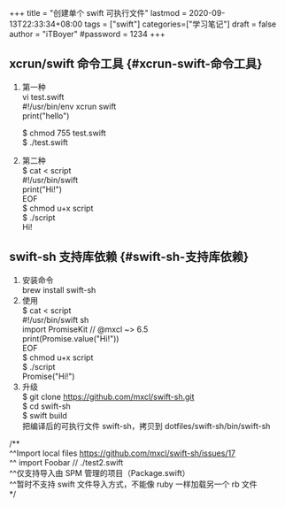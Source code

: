+++
title = "创建单个 swift 可执行文件"
lastmod = 2020-09-13T22:33:34+08:00
tags = ["swift"]
categories=["学习笔记"]
draft = false
author = "iTBoyer"
#password = 1234
+++

## xcrun/swift 命令工具 {#xcrun-swift-命令工具}

1.  第一种  
    vi test.swift  
    \#!/usr/bin/env xcrun swift  
    print("hello")  
    
    $ chmod 755 test.swift  
    $ ./test.swift
2.  第二种  
    $ cat <<EOF > script  
    \#!/usr/bin/swift  
    print("Hi!")  
    EOF  
    $ chmod u+x script  
    $ ./script  
    Hi!


## swift-sh 支持库依赖 {#swift-sh-支持库依赖}

1.  安装命令  
    brew install swift-sh
2.  使用  
    $ cat <<EOF > script  
    \#!/usr/bin/swift sh  
    import PromiseKit  // @mxcl ~> 6.5  
    print(Promise.value("Hi!"))  
    EOF  
    $ chmod u+x script  
    $ ./script  
    Promise("Hi!")
3.  升级  
    $ git clone <https://github.com/mxcl/swift-sh.git>  
    $ cd swift-sh  
    $ swift build  
    把编译后的可执行文件 swift-sh，拷贝到 dotfiles/swift-sh/bin/swift-sh

/\*\*  
 ^^Import local files  <https://github.com/mxcl/swift-sh/issues/17>  
 ^^ import Foobar // ./test2.swift  
 ^^仅支持导入由 SPM 管理的项目（Package.swift）  
 ^^暂时不支持 swift 文件导入方式，不能像 ruby 一样加载另一个 rb 文件  
 \*/
